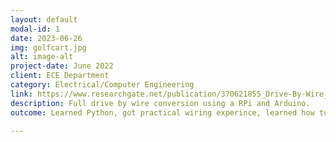 ```yaml
---
layout: default
modal-id: 1
date: 2023-06-26
img: golfcart.jpg
alt: image-alt
project-date: June 2022
client: ECE Department
category: Electrical/Computer Engineering
link: https://www.researchgate.net/publication/370621855_Drive-By-Wire_Conversion_of_an_Electric_Golf-Cart_for_Self-Driving_Vehicles_Research
description: Full drive by wire conversion using a RPi and Arduino.
outcome: Learned Python, got practical wiring experince, learned how to communicate ideas with non STEM people to have parts made, large mechatronics project.

---
```

